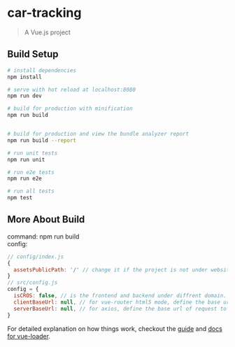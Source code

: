 # car-tracking

> A Vue.js project

## Build Setup

``` bash
# install dependencies
npm install

# serve with hot reload at localhost:8080
npm run dev

# build for production with minification
npm run build


# build for production and view the bundle analyzer report
npm run build --report

# run unit tests
npm run unit

# run e2e tests
npm run e2e

# run all tests
npm test
```
## More About Build
command: npm run build  
config:  
``` js
// config/index.js  
{
  assetsPublicPath: '/' // change it if the project is not under website root
}
// src/config.js
config = {
  isCROS: false, // is the frontend and backend under diffrent domain.
  clientBaseUrl: null, // for vue-router html5 mode, define the base url of frontend
  serverBaseUrl: null, // for axios, define the base url of request to backend
}
```

For detailed explanation on how things work, checkout the [guide](http://vuejs-templates.github.io/webpack/) and [docs for vue-loader](http://vuejs.github.io/vue-loader).
